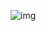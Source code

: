![img](https://avatars.mds.yandex.net/i?id=eeb36c3e481a894cbd9434144ef3d895be59ae31-13112846-images-thumbs&n=13)
